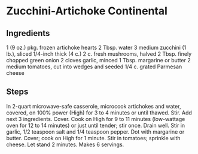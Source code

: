 # Zucchini-Artichoke Continental
## Ingredients
1 (9 oz.) pkg. frozen artichoke hearts
2 Tbsp. water
3 medium zucchini (1 lb.), sliced 1/4-inch thick (4 c.)
2 c. fresh mushrooms, halved
2 Tbsp. finely chopped green onion
2 cloves garlic, minced
1 Tbsp. margarine or butter
2 medium tomatoes, cut into wedges and seeded
1/4 c. grated Parmesan cheese

## Steps
In 2-quart microwave-safe casserole, microcook artichokes and water, covered, on 100% power (High) for 3 to 4 minutes or until thawed.
Stir.
Add next 3 ingredients.
Cover.
Cook on High for 9 to 11 minutes (low-wattage oven for 12 to 14 minutes) or just until tender; stir once.
Drain well.
Stir in garlic, 1/2 teaspoon salt and 1/4 teaspoon pepper.
Dot with margarine or butter.
Cover; cook on High for 1 minute.
Stir in tomatoes; sprinkle with cheese.
Let stand 2 minutes.
Makes 6 servings.
